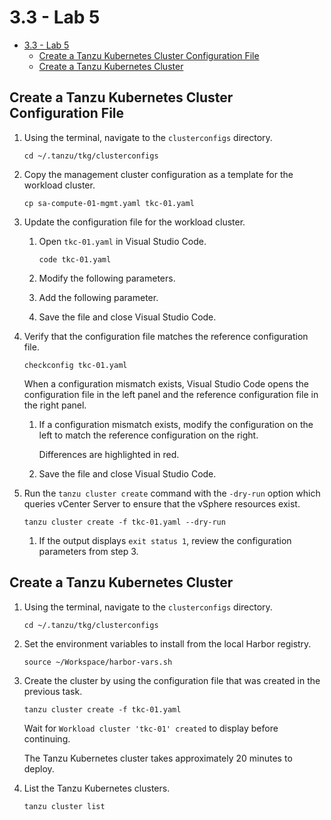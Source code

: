 # 3.3 - Lab 5

- [3.3 - Lab 5](#33---lab-5)
  - [Create a Tanzu Kubernetes Cluster Configuration File](#create-a-tanzu-kubernetes-cluster-configuration-file)
  - [Create a Tanzu Kubernetes Cluster](#create-a-tanzu-kubernetes-cluster)

## Create a Tanzu Kubernetes Cluster Configuration File

1. Using the terminal, navigate to the `clusterconfigs` directory.

    `cd ~/.tanzu/tkg/clusterconfigs`

2. Copy the management cluster configuration as a template for the workload cluster.

    `cp sa-compute-01-mgmt.yaml tkc-01.yaml`

3. Update the configuration file for the workload cluster.
    1. Open `tkc-01.yaml` in Visual Studio Code.

        `code tkc-01.yaml`

    2. Modify the following parameters.
    3. Add the following parameter.
    4. Save the file and close Visual Studio Code.
4. Verify that the configuration file matches the reference configuration file.

    `checkconfig tkc-01.yaml`

    When a configuration mismatch exists, Visual Studio Code opens the configuration file in the left panel and the reference configuration file in the right panel.

    1. If a configuration mismatch exists, modify the configuration on the left to match the reference configuration on the right.

        Differences are highlighted in red.

    2. Save the file and close Visual Studio Code.
5. Run the `tanzu cluster create` command with the `-dry-run` option which queries vCenter Server to ensure that the vSphere resources exist.

    `tanzu cluster create -f tkc-01.yaml --dry-run`

    1. If the output displays `exit status 1`, review the configuration parameters from step 3.

## Create a Tanzu Kubernetes Cluster

1. Using the terminal, navigate to the `clusterconfigs` directory.

    `cd ~/.tanzu/tkg/clusterconfigs`

2. Set the environment variables to install from the local Harbor registry.

    `source ~/Workspace/harbor-vars.sh`

3. Create the cluster by using the configuration file that was created in the previous task.

    `tanzu cluster create -f tkc-01.yaml`

    Wait for `Workload cluster 'tkc-01' created` to display before continuing.

    The Tanzu Kubernetes cluster takes approximately 20 minutes to deploy.

4. List the Tanzu Kubernetes clusters.

    `tanzu cluster list`
